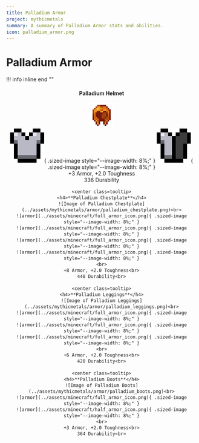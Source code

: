 ```yaml
---
title: Palladium Armor
project: mythicmetals
summary: A summary of Palladium Armor stats and abilities.
icon: palladium_armor.png
---
```


# Palladium Armor

!!! info inline end ""
    <center class=tooltip>
    <h4>**Palladium Helmet**</h4>
    ![Image of Palladium Helmet](../assets/mythicmetals/armor/palladium_helmet.png)<br>
    ![armor](../assets/minecraft/full_armor_icon.png){ .sized-image style="--image-width: 8%;" }
    ![armor](../assets/minecraft/half_armor_icon.png){ .sized-image style="--image-width: 8%;" }
    <br>
    +3 Armor, +2.0 Toughness<br>
    336 Durability<br>

    <center class=tooltip>
    <h4>**Palladium Chestplate**</h4>
    ![Image of Palladium Chestplate](../assets/mythicmetals/armor/palladium_chestplate.png)<br>
    ![armor](../assets/minecraft/full_armor_icon.png){ .sized-image style="--image-width: 8%;" }
    ![armor](../assets/minecraft/full_armor_icon.png){ .sized-image style="--image-width: 8%;" }
    ![armor](../assets/minecraft/full_armor_icon.png){ .sized-image style="--image-width: 8%;" }
    ![armor](../assets/minecraft/full_armor_icon.png){ .sized-image style="--image-width: 8%;" }
    <br>
    +8 Armor, +2.0 Toughness<br>
    448 Durability<br>

    <center class=tooltip>
    <h4>**Palladium Leggings**</h4>
    ![Image of Palladium Leggings](../assets/mythicmetals/armor/palladium_leggings.png)<br>
    ![armor](../assets/minecraft/full_armor_icon.png){ .sized-image style="--image-width: 8%;" }
    ![armor](../assets/minecraft/full_armor_icon.png){ .sized-image style="--image-width: 8%;" }
    ![armor](../assets/minecraft/full_armor_icon.png){ .sized-image style="--image-width: 8%;" }
    <br>
    +6 Armor, +2.0 Toughness<br>
    420 Durability<br>

    <center class=tooltip>
    <h4>**Palladium Boots**</h4>
    ![Image of Palladium Boots](../assets/mythicmetals/armor/palladium_boots.png)<br>
    ![armor](../assets/minecraft/full_armor_icon.png){ .sized-image style="--image-width: 8%;" }
    ![armor](../assets/minecraft/half_armor_icon.png){ .sized-image style="--image-width: 8%;" }
    <br>
    +3 Armor, +2.0 Toughness<br>
    364 Durability<br>